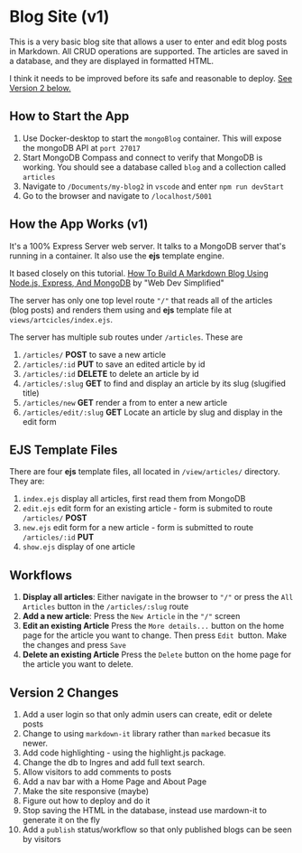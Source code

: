 # Blog Site (v1)

This is a very basic blog site that allows a user to enter and edit blog posts in Markdown. All CRUD operations are supported. The articles are saved in a database, and they are displayed in formatted HTML.

I think it needs to be improved before its safe and reasonable to deploy. [See Version 2 below.](#Version-2-Changes)

## How to Start the App

1. Use Docker-desktop to start the `mongoBlog` container. This will expose the mongoDB API at `port 27017`
2. Start MongoDB Compass and connect to verify that MongoDB is working. You should see a database called `blog` and a collection called `articles`
3. Navigate to `/Documents/my-blog2` in `vscode` and enter `npm run devStart`
4. Go to the browser and navigate to `/localhost/5001`

## How the App Works (v1)

It's a 100% Express Server web server. It talks to a MongoDB server that's running in a container. It also use the **ejs** template engine.

It based closely on this tutorial. [How To Build A Markdown Blog Using Node.js, Express, And MongoDB](https://www.youtube.com/watch?v=1NrHkjlWVhM) by "Web Dev Simplified"

The server has only one top level route `"/"` that reads all of the articles (blog posts) and renders them using and **ejs** template file at `views/artcicles/index.ejs`.

The server has multiple sub routes under `/articles`.
These are

1. `/articles/` **POST** to save a new article
2. `/articles/:id` **PUT** to save an edited article by id
3. `/articles/:id` **DELETE** to delete an article by id
4. `/articles/:slug` **GET** to find and display an article by its slug (slugified title)
5. `/articles/new` **GET** render a from to enter a new article
6. `/articles/edit/:slug` **GET** Locate an article by slug and display in the edit form

## EJS Template Files

There are four **ejs** template files, all located in `/view/articles/` directory. They are:

1. `index.ejs` display all articles, first read them from MongoDB
2. `edit.ejs` edit form for an existing article - form is submited to route `/articles/` **POST**
3. `new.ejs` edit form for a new article - form is submitted to route `/articles/:id` **PUT**
4. `show.ejs` display of one article

## Workflows

1. **Display all articles**: Either navigate in the browser to `"/"` or press the `All Articles` button in the `/articles/:slug` route
2. **Add a new article**: Press the `New Article` in the `"/"` screen
3. **Edit an existing Article** Press the `More details...` button on the home page for the article you want to change. Then press `Edit `button. Make the changes and press `Save`
4. **Delete an existing Article** Press the `Delete` button on the home page for the article you want to delete.

## Version 2 Changes

1. Add a user login so that only admin users can create, edit or delete posts
2. Change to using `markdown-it` library rather than `marked` becasue its newer.
3. Add code highlighting - using the highlight.js package.
4. Change the db to Ingres and add full text search.
5. Allow visitors to add comments to posts
6. Add a nav bar with a Home Page and About Page
7. Make the site responsive (maybe)
8. Figure out how to deploy and do it
9. Stop saving the HTML in the database, instead use mardown-it to generate it on the fly
10. Add a `publish` status/workflow so that only published blogs can be seen by visitors
